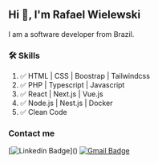## Hi 👋, I'm Rafael Wielewski

I am a software developer from Brazil.

### 🛠️ Skills
 1. ✅ HTML | CSS | Boostrap | Tailwindcss
 2. ✅ PHP | Typescript | Javascript
 3. ✅ React | Next.js | Vue.js
 4. ✅ Node.js | Nest.js | Docker
 5. ✅ Clean Code

### Contact me
[![Linkedin Badge](https://img.shields.io/badge/LinkedIn-0077B5?style=for-the-badge&logo=linkedin&logoColor=white&link=[linkedin.com/in/rafael-wielewski/](https://www.linkedin.com/in/rafael-wielewski/))]() 
[![Gmail Badge](https://img.shields.io/badge/Gmail-D14836?style=for-the-badge&logo=gmail&logoColor=white&link=mailto:rafaw99@gmail.com)](mailto:)
